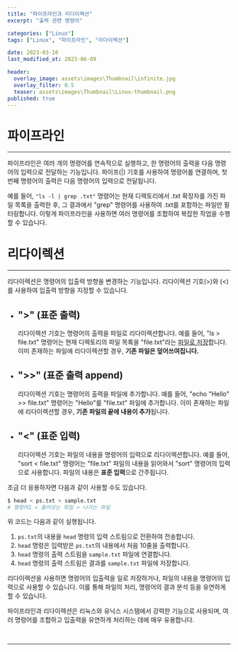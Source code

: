 ```yaml
---
title: "파이프라인과 리다이렉션"
excerpt: "출력 관련 명령어"

categories: ["Linux"]
tags: ["Linux", "파이프라인", "리다이렉션"]

date: 2023-03-10
last_modified_at: 2023-06-09

header:
  overlay_image: assets\images\Thumbnail\infinite.jpg
  overlay_filter: 0.5 
  teaser: assets\images\Thumbnail\Linux-thumbnail.png
published: true
---
```


# 파이프라인

---

 파이프라인은 여러 개의 명령어를 연속적으로 실행하고, 한 명령어의 출력을 다음 명령어의 입력으로 전달하는 기능입니다. 파이프(|) 기호를 사용하여 명령어를 연결하며, 첫 번째 명령어의 출력은 다음 명령어의 입력으로 전달됩니다.

 예를 들어, `"ls -l | grep .txt"` 명령어는 현재 디렉토리에서 .txt 확장자를 가진 파일 목록을 출력한 후, 그 결과에서 "grep" 명령어를 사용하여 .txt를 포함하는 파일만 필터링합니다. 이렇게 파이프라인을 사용하면 여러 명령어를 조합하여 복잡한 작업을 수행할 수 있습니다.

# 리다이렉션

---

 리다이렉션은 명령어의 입출력 방향을 변경하는 기능입니다. 리다이렉션 기호(>)와 (<)를 사용하여 입출력 방향을 지정할 수 있습니다.

- ## ">"  (표준 출력)

   리다이렉션 기호는 명령어의 출력을 파일로 리다이렉션합니다. 예를 들어, "ls > file.txt" 명령어는 현재 디렉토리의 파일 목록을 "file.txt"라는 <u>파일로 저장</u>합니다. 이미 존재하는 파일에 리다이렉션할 경우, **기존 파일은 덮어쓰여집니다.**

- ## ">>"  (표준 출력 append)

   리다이렉션 기호는 명령어의 출력을 파일에 추가합니다. 예를 들어, "echo "Hello" >> file.txt" 명령어는 "Hello"를 "file.txt" 파일에 추가합니다. 이미 존재하는 파일에 리다이렉션할 경우, **기존 파일의 끝에 내용이 추가**됩니다.

- ## "<"  (표준 입력)

   리다이렉션 기호는 파일의 내용을 명령어의 입력으로 리다이렉션합니다. 예를 들어, "sort < file.txt" 명령어는 "file.txt" 파일의 내용을 읽어와서 "sort" 명령어의 입력으로 사용합니다. 파일의 내용은 **표준 입력**으로 간주됩니다.

조금 더 응용하자면 다음과 같이 사용할 수도 있습니다.

```bash
$ head < ps.txt > sample.txt
# 명령어1 < 들어오는 파일 > 나가는 파일
```

위 코드는 다음과 같이 실행됩니다.

1. `ps.txt`의 내용을 `head` 명령의 입력 스트림으로 전환하여 전송합니다.
2. `head` 명령은 입력받은 `ps.txt`의 내용에서 처음 10줄을 출력합니다.
3. `head` 명령의 출력 스트림을 `sample.txt` 파일에 연결합니다.
4. `head` 명령의 출력 스트림은 결과를 `sample.txt` 파일에 저장합니다.

리다이렉션을 사용하면 명령어의 입출력을 일로 저장하거나, 파일의 내용을 명령어의 입력으로 사용할 수 있습니다. 이를 통해 파일의 처리, 명령어의 결과 분석 등을 유연하게 할 수 있습니다.

파이프라인과 리다이렉션은 리눅스와 유닉스 시스템에서 강력한 기능으로 사용되며, 여러 명령어를 조합하고 입출력을 유연하게 처리하는 데에 매우 유용합니다.

<br>

---

<br>